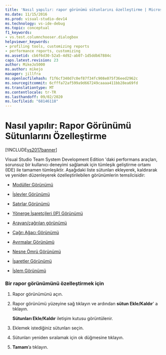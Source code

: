 ```yaml
---
title: 'Nasıl yapılır: rapor görünümü sütunlarını özelleştirme | Microsoft Docs'
ms.date: 11/15/2016
ms.prod: visual-studio-dev14
ms.technology: vs-ide-debug
ms.topic: conceptual
f1_keywords:
- vs.test.columnchooser.dialogbox
helpviewer_keywords:
- profiling tools, customizing reports
- performance reports, customizing
ms.assetid: cb6f6d30-52a5-4d92-ab07-1d5ddb67884c
caps.latest.revision: 23
author: MikeJo5000
ms.author: mikejo
manager: jillfra
ms.openlocfilehash: f1f6cf340d7c0ef87f34fc908e075f36eed2962c
ms.sourcegitcommit: 6cfffa72af599a9d667249caaaa411bb28ea69fd
ms.translationtype: MT
ms.contentlocale: tr-TR
ms.lasthandoff: 09/02/2020
ms.locfileid: "68146118"
---
```

# <a name="how-to-customize-report-view-columns"></a>Nasıl yapılır: Rapor Görünümü Sütunlarını Özelleştirme
[!INCLUDE[vs2017banner](../includes/vs2017banner.md)]

Visual Studio Team System Development Edition 'daki performans araçları, sorunsuz bir kullanıcı deneyimi sağlamak için tümleşik geliştirme ortamı (IDE) ile tamamen tümleşiktir. Aşağıdaki liste sütunları ekleyerek, kaldırarak ve yeniden düzenleyerek özelleştirilebilen görünümlerin temsilcisidir:  
  
- [Modüller Görünümü](../profiling/modules-view.md)  
  
- [İşlevler Görünümü](../profiling/functions-view.md)  
  
- [Satırlar Görünümü](../profiling/lines-view.md)  
  
- [Yönerge İşaretçileri (IP) Görünümü](../profiling/instruction-pointers-ips-view.md)  
  
- [Arayan/çağrılan görünümü](../profiling/caller-callee-view.md)  
  
- [Çağrı Ağacı Görünümü](../profiling/call-tree-view.md)  
  
- [Ayırmalar Görünümü](../profiling/dotnet-memory-allocations-view.md)  
  
- [Nesne Ömrü Görünümü](../profiling/object-lifetime-view.md)  
  
- [İşaretler Görünümü](../profiling/marks-view.md)  
  
- [İşlem Görünümü](../profiling/process-view.md)  
  
### <a name="to-customize-a-report-view"></a>Bir rapor görünümünü özelleştirmek için  
  
1. Rapor görünümünü açın.  
  
2. Rapor görünümü yüzeyine sağ tıklayın ve ardından **sütun Ekle/Kaldır**' a tıklayın.  
  
     **Sütunları Ekle/Kaldır** iletişim kutusu görüntülenir.  
  
3. Eklemek istediğiniz sütunları seçin.  
  
4. Sütunları yeniden sıralamak için ok düğmesine tıklayın.  
  
5. **Tamam**’a tıklayın.
